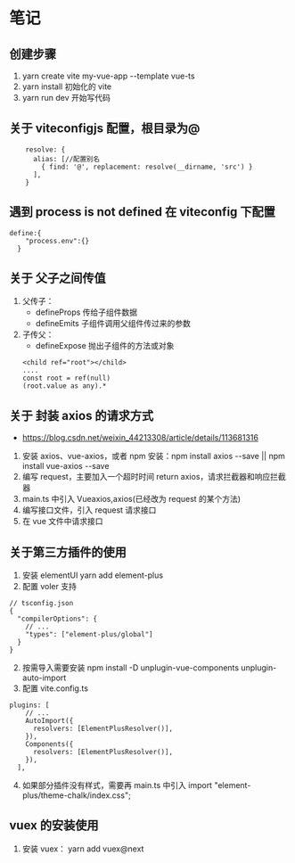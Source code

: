 <!--
 * @Author: your name
 * @Date: 2022-02-15 18:53:47
 * @LastEditTime: 2022-02-17 16:25:59
 * @LastEditors: Please set LastEditors
 * @Description: 打开koroFileHeader查看配置 进行设置: https://github.com/OBKoro1/koro1FileHeader/wiki/%E9%85%8D%E7%BD%AE
 * @FilePath: \lachart\README.md
-->

# 笔记

## 创建步骤

1. yarn create vite my-vue-app --template vue-ts
2. yarn install 初始化的 vite
3. yarn run dev 开始写代码

## 关于 viteconfigjs 配置，根目录为@

```
    resolve: {
      alias: [//配置别名
        { find: '@', replacement: resolve(__dirname, 'src') }
      ],
    }
```

## 遇到 process is not defined 在 viteconfig 下配置

```
define:{
    "process.env":{}
  }
```

## 关于 父子之间传值

1. 父传子：
   - defineProps 传给子组件数据
   - defineEmits 子组件调用父组件传过来的参数
2. 子传父：
   - defineExpose 抛出子组件的方法或对象
   ```
   <child ref="root"></child>
   ....
   const root = ref(null)
   (root.value as any).*
   ```

## 关于 封装 axios 的请求方式

- https://blog.csdn.net/weixin_44213308/article/details/113681316

1. 安装 axios、vue-axios，或者 npm 安装：npm install axios --save || npm install vue-axios --save
2. 编写 request，主要加入一个超时时间 return axios，请求拦截器和响应拦截器
3. main.ts 中引入 Vueaxios,axios(已经改为 request 的某个方法)
4. 编写接口文件，引入 request 请求接口
5. 在 vue 文件中请求接口

## 关于第三方插件的使用

1. 安装 elementUI yarn add element-plus
2. 配置 voler 支持

```
// tsconfig.json
{
  "compilerOptions": {
    // ...
    "types": ["element-plus/global"]
  }
}
```

2. 按需导入需要安装 npm install -D unplugin-vue-components unplugin-auto-import
3. 配置 vite.config.ts

```
plugins: [
    // ...
    AutoImport({
      resolvers: [ElementPlusResolver()],
    }),
    Components({
      resolvers: [ElementPlusResolver()],
    }),
  ],
```

4. 如果部分插件没有样式，需要再 main.ts 中引入 import "element-plus/theme-chalk/index.css";

## vuex 的安装使用

1. 安装 vuex： yarn add vuex@next
